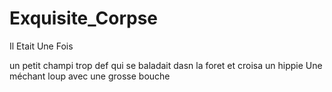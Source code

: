 # Exquisite_Corpse
Il Etait Une Fois


un petit champi trop def
qui se baladait dasn la foret
et croisa un hippie
Une méchant loup avec une grosse bouche

